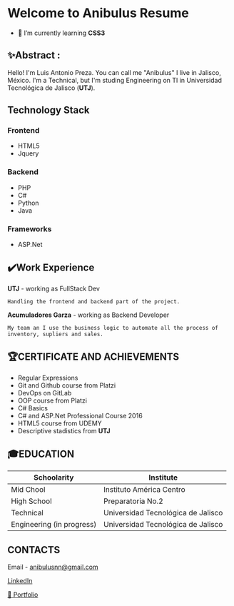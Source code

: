 
# Welcome to Anibulus Resume 


- 📖 I’m currently learning **CSS3**
## ✨Abstract :

Hello! I'm Luis Antonio Preza.
You can call me "Anibulus" I live in Jalisco, México. 
I'm a Technical, but I'm studing Engineering on TI in Universidad Tecnológica de Jalisco (**UTJ**).

## Technology Stack
### Frontend

- HTML5
- Jquery
    
### Backend

- PHP
- C#
- Python
- Java

### Frameworks

- ASP.Net

## ✔️Work Experience

**UTJ** - working as FullStack Dev

    Handling the frontend and backend part of the project.

**Acumuladores Garza** - working as Backend Developer

    My team an I use the business logic to automate all the process of inventory, supliers and sales.

## 🏆CERTIFICATE AND ACHIEVEMENTS

- Regular Expressions
- Git and Github course from Platzi
- DevOps on GitLab
- OOP course from Platzi
- C# Basics
- C# and ASP.Net Professional Course 2016
- HTML5 course from UDEMY
- Descriptive stadistics from **UTJ**

## 🎓EDUCATION
|Schoolarity|Institute|
|-----------|-----|
|Mid Chool|Instituto América Centro|
|High School|Preparatoria No.2|
|Technical|Universidad Tecnológica de Jalisco|
|Engineering (in progress)|Universidad Tecnológica de Jalisco|

## CONTACTS

Email - anibulusnn@gmail.com

[LinkedIn](www.linkedin.com/in/anibulus)

[💼 Portfolio](https://anibulus.github.io/)
